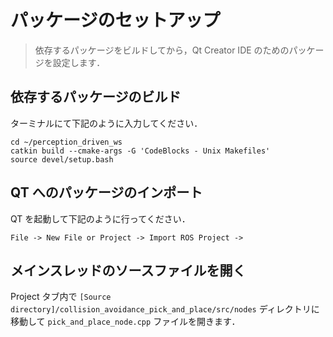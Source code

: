 <!--
# Package Setup
>In this exercise, we'll build our package dependencies and configure the package for the Qt Creator IDE.
-->

# パッケージのセットアップ
> 依存するパッケージをビルドしてから，Qt Creator IDE のためのパッケージを設定します．

<!--
## Build Package Dependencies
In a terminal type:
```
cd ~/perception_driven_ws
catkin build --cmake-args -G 'CodeBlocks - Unix Makefiles'
source devel/setup.bash
```
-->

## 依存するパッケージのビルド
ターミナルにて下記のように入力してください．
```
cd ~/perception_driven_ws
catkin build --cmake-args -G 'CodeBlocks - Unix Makefiles'
source devel/setup.bash
```

<!--
## Import Package into QT
In QT do the following:
```
File -> New -> Import ROS Project ->
```
-->

## QT へのパッケージのインポート
QT を起動して下記のように行ってください．
```
File -> New File or Project -> Import ROS Project ->
```

<!--
## Open the Main Thread Source File
  In the project tab, navigate into the `[Source directory]/collision_avoidance_pick_and_place/src/nodes` directory and open the `pick_and_place_node.cpp` file
-->

## メインスレッドのソースファイルを開く
Project タブ内で `[Source directory]/collision_avoidance_pick_and_place/src/nodes` ディレクトリに移動して `pick_and_place_node.cpp` ファイルを開きます．

